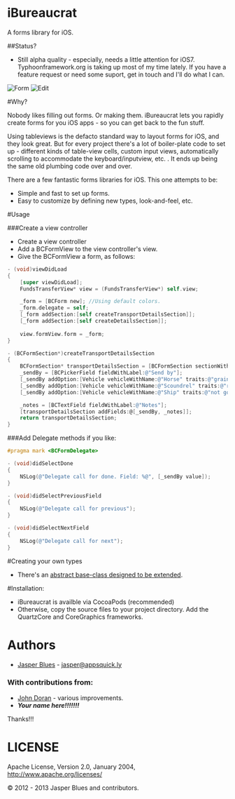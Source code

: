 iBureaucrat
==========

A forms library for iOS. 

##Status?

* Still alpha quality - especially, needs a little attention for iOS7. Typhoonframework.org is taking up most of my 
time lately. If you have a feature request or need some suport, get in touch and I'll do what I can. 

![Form](http://jasperblues.github.com/iBureaucrat/form.png)
![Edit](http://jasperblues.github.com/iBureaucrat/edit.png)

#Why?

Nobody likes filling out forms. Or making them. iBureaucrat lets you rapidly create forms for you iOS apps - so you 
can get back to the fun stuff. 

Using tableviews is the defacto standard way to layout forms for iOS, and they look great. But for every project there's a
lot of boiler-plate code to set up - different kinds of table-view cells, custom input views, automatically scrolling
to accommodate the keyboard/inputview, etc. . It ends up being the same old plumbing code over and over. 

There are a few fantastic forms libraries for iOS. This one attempts to be: 

* Simple and fast to set up forms. 
* Easy to customize by defining new types, look-and-feel, etc. 

#Usage

###Create a view controller

* Create a view controller
* Add a BCFormView to the view controller's view. 
* Give the BCFormView a form, as follows:

```objective-c
- (void)viewDidLoad
{
    [super viewDidLoad];
    FundsTransferView* view = (FundsTransferView*) self.view;

    _form = [BCForm new]; //Using default colors.
    _form.delegate = self;
    [_form addSection:[self createTransportDetailsSection]];
    [_form addSection:[self createDetailsSection]];
    
    view.formView.form = _form;
}

- (BCFormSection*)createTransportDetailsSection
{
    BCFormSection* transportDetailsSection = [BCFormSection sectionWithTitle:@"Transport Details"];
    _sendBy = [BCPickerField fieldWithLabel:@"Send by"];
    [_sendBy addOption:[Vehicle vehicleWithName:@"Horse" traits:@"grain tax"]];
    [_sendBy addOption:[Vehicle vehicleWithName:@"Scoundrel" traits:@"reliable"]];
    [_sendBy addOption:[Vehicle vehicleWithName:@"Ship" traits:@"not good over-land"]];

    _notes = [BCTextField fieldWithLabel:@"Notes"];
    [transportDetailsSection addFields:@[_sendBy, _notes]];
    return transportDetailsSection;
}

```

###Add Delegate methods if you like:

```objective-c
#pragma mark <BCFormDelegate>

- (void)didSelectDone
{
    NSLog(@"Delegate call for done. Field: %@", [_sendBy value]);
}

- (void)didSelectPreviousField
{
    NSLog(@"Delegate call for previous");
}

- (void)didSelectNextField
{
    NSLog(@"Delegate call for next");
}
```

#Creating your own types

* There's an <a href="http://jasperblues.github.io/iBureaucrat/api/Classes/BCAbstractField.html">abstract base-class designed to be extended</a>. 


#Installation: 

* iBureaucrat is availble via CocoaPods (recommended)
* Otherwise, copy the source files to your project directory. Add the QuartzCore and CoreGraphics frameworks. 

# Authors

* <a href="http://ph.linkedin.com/pub/jasper-blues/8/163/778">Jasper Blues</a> - <a href="mailto:jasper@appsquick.ly?Subject=Typhoon">jasper@appsquick.ly</a>
         
### With contributions from: 

* <a href="https://github.com/johndoran">John Doran</a> - various improvements. 
* ___Your name here!!!!!!!___ 

Thanks!!!


# LICENSE

Apache License, Version 2.0, January 2004, http://www.apache.org/licenses/

© 2012 - 2013 Jasper Blues and contributors.
